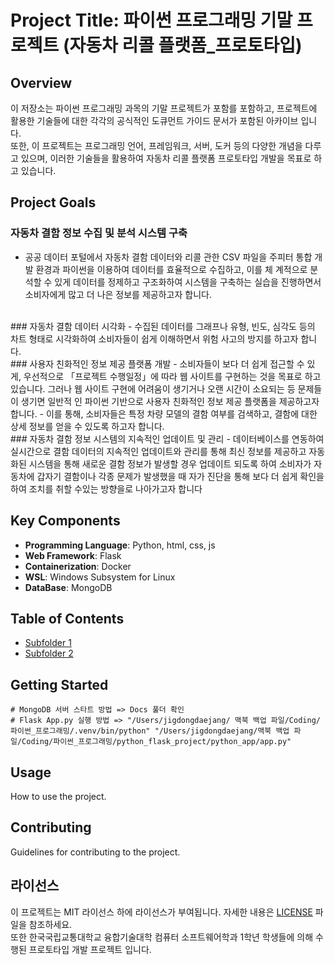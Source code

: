 # Project Title: 파이썬 프로그래밍 기말 프로젝트 (자동차 리콜 플랫폼_프로토타입)

## Overview

이 저장소는 파이썬 프로그래밍 과목의 기말 프로젝트가 포함를 포함하고, 프로젝트에 활용한 기술들에 대한 각각의 공식적인 도큐먼트 가이드 문서가 포함된 아카이브 입니다.
<br/>
또한, 이 프로젝트는 프로그래밍 언어, 프레임워크, 서버, 도커 등의 다양한 개념을 다루고 있으며, 이러한 기술들을 활용하여 자동차 리콜 플랫폼 프로토타입 개발을 목표로 하고 있습니다.

## Project Goals
### 자동차 결함 정보 수집 및 분석 시스템 구축
- 공공 데이터 포털에서 자동차 결함 데이터와 리콜 관한 CSV 파일을 주피터 통합 개발 환경과 파이썬을 이용하여 데이터를 효율적으로 수집하고, 이를 체 계적으로 분석할 수 있게 데이터를 정제하고 구조화하여 시스템을 구축하는 실습을 진행하면서 소비자에게 많고 더 나은 정보를 제공하고자 합니다.
<br/>
### 자동차 결함 데이터 시각화 
- 수집된 데이터를 그래프나 유형, 빈도, 심각도 등의 차트 형태로 시각화하여 소비자들이 쉽게 이해하면서 위험 사고의 방지를 하고자 합니다.
<br/>
### 사용자 친화적인 정보 제공 플랫폼 개발
- 소비자들이 보다 더 쉽게 접근할 수 있게, 우선적으로 「프로젝트 수행일정」에 따라 웹 사이트를 구현하는 것을 목표로 하고 있습니다. 그러나 웹 사이트 구현에 어려움이 생기거나 오랜 시간이 소요되는 등 문제들이 생기면 일반적 인 파이썬 기반으로 사용자 친화적인 정보 제공 플랫폼을 제공하고자 합니다.
-  이를 통해, 소비자들은 특정 차량 모델의 결함 여부를 검색하고, 결함에 대한 상세 정보를 얻을 수 있도록 하고자 합니다.
<br/>
### 자동차 결함 정보 시스템의 지속적인 업데이트 및 관리
- 데이터베이스를 연동하여 실시간으로 결함 데이터의 지속적인 업데이트와 관리를 통해 최신 정보를 제공하고 자동화된 시스템을 통해 새로운 결함 정보가 발생할 경우 업데이트 되도록 하여 소비자가 자동차에 갑자기 결함이나 각종 문제가 발생했을 때 자가 진단을 통해 보다 더 쉽게 확인을 하여 조치를 취할 수있는 방향을로 나아가고자 합니다

## Key Components
- **Programming Language**: Python, html, css, js
- **Web Framework**: Flask
- **Containerization**: Docker
- **WSL**: Windows Subsystem for Linux
- **DataBase**: MongoDB

## Table of Contents

- [Subfolder 1](./subfolder1/README.md)
- [Subfolder 2](./subfolder2/README.md)

## Getting Started
``` 
# MongoDB 서버 스타트 방법 => Docs 풀더 확인
# Flask App.py 실행 방법 => "/Users/jigdongdaejang/ 맥북 백업 파일/Coding/파이썬_프로그래밍/.venv/bin/python" "/Users/jigdongdaejang/맥북 백업 파 일/Coding/파이썬_프로그래밍/python_flask_project/python_app/app.py"
```

## Usage

How to use the project.

## Contributing

Guidelines for contributing to the project.

## 라이선스
이 프로젝트는 MIT 라이선스 하에 라이선스가 부여됩니다. 자세한 내용은 [LICENSE](./LICENSE) 파일을 참조하세요.
<br/>
또한 한국국립교통대학교 융합기술대학 컴퓨터 소프트웨어학과 1학년 학생들에 의해 수행된 프로토타입 개발 프로젝트 입니다.